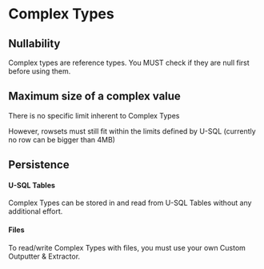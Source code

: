 # Complex Types

## Nullability

Complex types are reference types. You MUST check if they are null first before using them.

## Maximum size of a complex value

There is no specific limit inherent to Complex Types

However, rowsets must still fit within the limits defined by U-SQL (currently no row can be bigger than 4MB)

## Persistence

#### U-SQL Tables
Complex Types can be stored in and read from U-SQL Tables without any additional effort.

#### Files
To read/write Complex Types with files, you must use your own Custom Outputter & Extractor.
